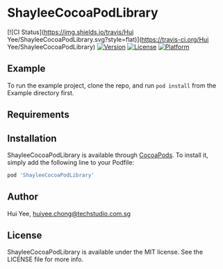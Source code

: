 # ShayleeCocoaPodLibrary

[![CI Status](https://img.shields.io/travis/Hui Yee/ShayleeCocoaPodLibrary.svg?style=flat)](https://travis-ci.org/Hui Yee/ShayleeCocoaPodLibrary)
[![Version](https://img.shields.io/cocoapods/v/ShayleeCocoaPodLibrary.svg?style=flat)](https://cocoapods.org/pods/ShayleeCocoaPodLibrary)
[![License](https://img.shields.io/cocoapods/l/ShayleeCocoaPodLibrary.svg?style=flat)](https://cocoapods.org/pods/ShayleeCocoaPodLibrary)
[![Platform](https://img.shields.io/cocoapods/p/ShayleeCocoaPodLibrary.svg?style=flat)](https://cocoapods.org/pods/ShayleeCocoaPodLibrary)

## Example

To run the example project, clone the repo, and run `pod install` from the Example directory first.

## Requirements

## Installation

ShayleeCocoaPodLibrary is available through [CocoaPods](https://cocoapods.org). To install
it, simply add the following line to your Podfile:

```ruby
pod 'ShayleeCocoaPodLibrary'
```

## Author

Hui Yee, huiyee.chong@techstudio.com.sg

## License

ShayleeCocoaPodLibrary is available under the MIT license. See the LICENSE file for more info.
